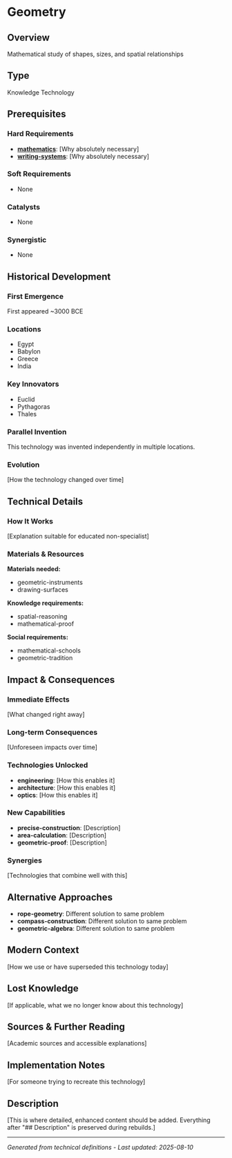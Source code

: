 # Geometry

## Overview
Mathematical study of shapes, sizes, and spatial relationships

## Type
Knowledge Technology

## Prerequisites

### Hard Requirements
- **[mathematics](../mathematics/README.md)**: [Why absolutely necessary]
- **[writing-systems](../writing-systems/README.md)**: [Why absolutely necessary]

### Soft Requirements
- None

### Catalysts
- None

### Synergistic
- None

## Historical Development

### First Emergence
First appeared ~3000 BCE

### Locations
- Egypt
- Babylon
- Greece
- India

### Key Innovators
- Euclid
- Pythagoras
- Thales

### Parallel Invention
This technology was invented independently in multiple locations.

### Evolution
[How the technology changed over time]

## Technical Details

### How It Works
[Explanation suitable for educated non-specialist]

### Materials & Resources
**Materials needed:**
- geometric-instruments
- drawing-surfaces


**Knowledge requirements:**
- spatial-reasoning
- mathematical-proof


**Social requirements:**
- mathematical-schools
- geometric-tradition

## Impact & Consequences

### Immediate Effects
[What changed right away]

### Long-term Consequences
[Unforeseen impacts over time]

### Technologies Unlocked
- **engineering**: [How this enables it]
- **architecture**: [How this enables it]
- **optics**: [How this enables it]

### New Capabilities
- **precise-construction**: [Description]
- **area-calculation**: [Description]
- **geometric-proof**: [Description]

### Synergies
[Technologies that combine well with this]

## Alternative Approaches
- **rope-geometry**: Different solution to same problem
- **compass-construction**: Different solution to same problem
- **geometric-algebra**: Different solution to same problem

## Modern Context
[How we use or have superseded this technology today]

## Lost Knowledge
[If applicable, what we no longer know about this technology]

## Sources & Further Reading
[Academic sources and accessible explanations]

## Implementation Notes
[For someone trying to recreate this technology]

## Description












[This is where detailed, enhanced content should be added. Everything after "## Description" is preserved during rebuilds.]

---
*Generated from technical definitions - Last updated: 2025-08-10*
